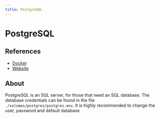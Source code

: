 ```yaml
---
title: PostgreSQL
---
```

# PostgreSQL
## References
- [Docker](https://hub.docker.com/_/postgres)
- [Website](https://www.postgresql.org/)
## About
PostgreSQL is an SQL server, for those that need an SQL database. The database credentials can be found in the file `./volumes/postgres/postgres.env`. It is highly recommended to change the user, password and default database

